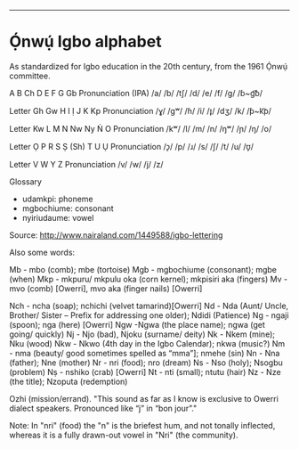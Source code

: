 

----

# Ọ́nwụ́ Igbo alphabet

As standardized for Igbo education in the 20th century, from the 1961 Ọ́nwụ́ committee.

A B Ch D E F G Gb
Pronunciation (IPA) /a/ /b/ /tʃ/ /d/ /e/ /f/ /ɡ/ /ɓ~ɡ͡ɓ/

Letter Gh Gw H I Ị J K Kp
Pronunciation /ɣ/ /ɡʷ/ /ɦ/ /i/ /ɪ̙/ /dʒ/ /k/ /ƥ~k͡p/

Letter Kw L M N Nw Ny Ṅ O
Pronunciation /kʷ/ /l/ /m/ /n/ /ŋʷ/ /ɲ/ /ŋ/ /o/

Letter Ọ P R S Ṣ (Sh) T U Ụ
Pronunciation /ɔ̙/ /p/ /ɹ/ /s/ /ʃ/ /t/ /u/ /ʊ̙/

Letter V W Y Z
Pronunciation /v/ /w/ /j/ /z/ 


Glossary

* udamkpi: phoneme
* mgbochiume: consonant
* nyiriudaume: vowel


Source: http://www.nairaland.com/1449588/igbo-lettering


Also some words:

Mb -	mbo (comb); mbe (tortoise)
Mgb -	mgbochiume (consonant); mgbe (when)
Mkp -	mkpuru/ mkpulu oka (corn kernel); mkpisiri aka (fingers)
Mv -	mvo (comb) [Owerri], mvo aka (finger nails) [Owerri]

Nch - ncha (soap); nchichi (velvet tamarind)[Owerri]
Nd -	Nda (Aunt/ Uncle, Brother/ Sister – Prefix for addressing one older); Ndidi (Patience)
Ng - ngaji (spoon); nga (here) [Owerri]
Ngw -Ngwa (the place name); ngwa (get going/ quickly)
Nj -	Njo (bad), Njoku (surname/ deity)
Nk -	Nkem (mine); Nku (wood)
Nkw -	Nkwo (4th day in the Igbo Calendar); nkwa (music?)
Nm -	nma (beauty/ good sometimes spelled as “mma”]; nmehe (sin)
Nn -	Nna (father); Nne (mother)
Nr - nri (food); nro (dream)
Ns - Nso (holy); Nsogbu (problem)
Nṣ -	nshiko (crab) [Owerri]
Nt -	nti (small); ntutu (hair)
Nz -	Nze (the title); Nzoputa (redemption)


Ozhi (mission/errand). "This sound as far as I know is exclusive to Owerri dialect speakers. Pronounced like “j” in “bon jour”."

Note: In "nri" (food) the "n" is the briefest hum, and not tonally inflected, whereas it is a fully drawn-out vowel in "Nri" (the community).

